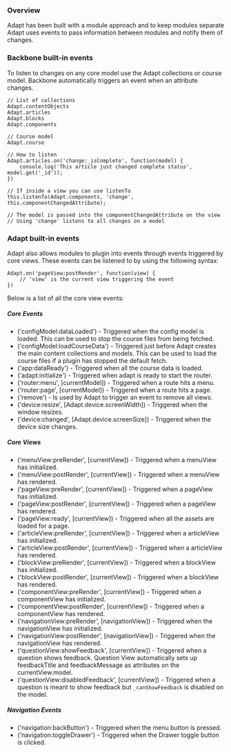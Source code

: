 ### Overview

Adapt has been built with a module approach and to keep modules separate Adapt uses events to pass information between modules and notify them of changes.

### Backbone built-in events

To listen to changes on any core model use the Adapt collections or course model. Backbone automatically triggers an event when an attribute changes.

````
// List of collections
Adapt.contentObjects
Adapt.articles
Adapt.blocks
Adapt.components

// Course model
Adapt.course

// How to listen
Adapt.articles.on('change:_isComplete', function(model) {
    console.log('This article just changed complete status', model.get('_id'));
})

// If inside a view you can use listenTo
this.listenTo(Adapt.components, 'change', this.componentChangedAttribute);

// The model is passed into the componentChangedAttribute on the view
// Using 'change' listens to all changes on a model 
````

### Adapt built-in events

Adapt also allows modules to plugin into events through events triggered by core views. These events can be listened to by using the following syntax:

````
Adapt.on('pageView:postRender', function(view) {
    // 'view' is the current view triggering the event
})
````

Below is a list of all the core view events:
##### Core Events
* ('configModel:dataLoaded') - Triggered when the config model is loaded. This can be used to stop the course files from being fetched.
* ('configModel:loadCourseData') - Triggered just before Adapt creates the main content collections and models. This can be used to load the course files if a plugin has stopped the default fetch.
* ('app:dataReady') - Triggered when all the course data is loaded.
* ('adapt:initialize') - Triggered when adapt is ready to start the router.
* ('router:menu', [currentModel]) - Triggered when a route hits a menu.
* ('router:page', [currentModel]) - Triggered when a route hits a page.
* ('remove') - Is used by Adapt to trigger an event to remove all views.
* ('device:resize', [Adapt.device.screenWidth]) - Triggered when the window resizes.
* ('device:changed', [Adapt.device.screenSize]) - Triggered when the device size changes.

##### Core Views
* ('menuView:preRender', [currentView]) - Triggered when a menuView has initialized.
* ('menuView:postRender', [currentView]) - Triggered when a menuView has rendered.
* ('pageView:preRender', [currentView]) - Triggered when a pageView has initialized.
* ('pageView:postRender', [currentView]) - Triggered when a pageView has rendered.
* ('pageView:ready', [currentView]) - Triggered when all the assets are loaded for a page.
* ('articleView:preRender', [currentView]) - Triggered when a articleView has initialized.
* ('articleView:postRender', [currentView]) - Triggered when a articleView has rendered.
* ('blockView:preRender', [currentView]) - Triggered when a blockView has initialized.
* ('blockView:postRender', [currentView]) - Triggered when a blockView has rendered.
* ('componentView:preRender', [currentView]) - Triggered when a componentView has initialized.
* ('componentView:postRender', [currentView]) - Triggered when a componentView has rendered.
* ('navigationView:preRender', [navigationView]) - Triggered when the navigationView has initialized.
* ('navigationView:postRender', [navigationView]) - Triggered when the navigationView has rendered.
* ('questionView:showFeedback', [currentView]) - Triggered when a question shows feedback. Question View automatically sets up feedbackTitle and feedbackMessage as attributes on the currentView.model.
* ('questionView:disabledFeedback', [currentView]) - Triggered when a question is meant to show feedback but ``_canShowFeedback`` is disabled on the model.

##### Navigation Events
* ('navigation:backButton') - Triggered when the menu button is pressed.
* ('navigation:toggleDrawer') - Triggered when the Drawer toggle button is clicked.